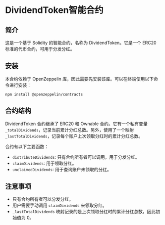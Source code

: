# DividendToken智能合约

## 简介

这是一个基于 Solidity 的智能合约，名称为 DividendToken。它是一个 ERC20 标准的代币合约，可用于分发分红。

## 安装

本合约依赖于 OpenZeppelin 库，因此需要先安装该库。可以在终端使用以下命令进行安装：

`npm install @openzeppelin/contracts`

## 合约结构

DividendToken 合约继承了 ERC20 和 Ownable 合约。它有一个私有变量 `_totalDividends`，记录当前累计分红总数。另外，使用了一个映射 `_lastTotalDividends`，记录每个账户上次领取分红时的累计分红总数。

合约有以下主要函数：

- `distributeDividends`: 只有合约所有者可以调用，用于分发分红。
- `claimDividends`: 用于领取分红。
- `unclaimedDividends`: 用于查询账户未领取的分红。

## 注意事项

- 只有合约所有者可以分发分红。
- 用户需要手动调用 `claimDividends` 来领取分红。
- `_lastTotalDividends` 映射记录的是上次领取分红时的累计分红总数，因此初始值为 0。